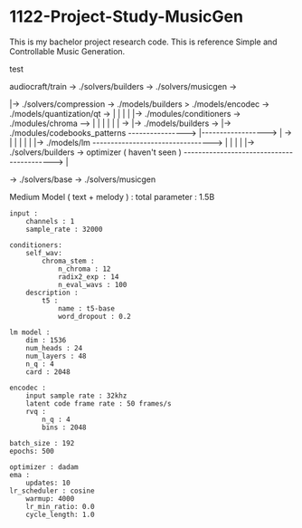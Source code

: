 # 1122-Project-Study-MusicGen
This is my bachelor project research code. This is reference Simple and Controllable Music Generation.

test

audiocraft/train -> ./solvers/builders -> ./solvers/musicgen ->

   |-> ./solvers/compression -> ./models/builders > ./models/encodec -> ./models/quantization/qt -> |
   |                                                                                                |
   |                        |-> ./modules/conditioners -> ./modules/chroma --> |                    |
   |                        |                                                  |                    |
-> |-> ./models/builders -> |-> ./modules/codebooks_patterns ----------------> |------------------> | ->
   |                        |                                                  |                    |
   |                        |-> ./models/lm ---------------------------------> |                    |
   |                                                                                                |
   |-> ./solvers/builders -> optimizer ( haven't seen ) ------------------------------------------> |

-> ./solvers/base -> ./solvers/musicgen



Medium Model ( text + melody ) :
    total parameter : 1.5B

    input :
        channels : 1
        sample_rate : 32000

    conditioners:
        self_wav:
            chroma_stem :
                n_chroma : 12
                radix2_exp : 14
                n_eval_wavs : 100
        description :
            t5 :
                name : t5-base
                word_dropout : 0.2

    lm model : 
        dim : 1536
        num_heads : 24
        num_layers : 48
        n_q : 4
        card : 2048

    encodec :
        input sample rate : 32khz
        latent code frame rate : 50 frames/s
        rvq :
            n_q : 4
            bins : 2048

    batch_size : 192
    epochs: 500

    optimizer : dadam
    ema : 
        updates: 10
    lr_scheduler : cosine
        warmup: 4000
        lr_min_ratio: 0.0
        cycle_length: 1.0
